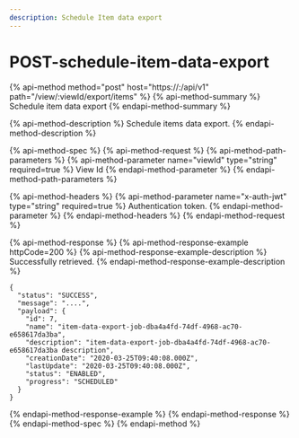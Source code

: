 ```yaml
---
description: Schedule Item data export
---
```


# POST-schedule-item-data-export

{% api-method method="post" host="https://<host>:<port>/api/v1" path="/view/:viewId/export/items" %}
{% api-method-summary %}
Schedule item data export
{% endapi-method-summary %}

{% api-method-description %}
Schedule items data export.
{% endapi-method-description %}

{% api-method-spec %}
{% api-method-request %}
{% api-method-path-parameters %}
{% api-method-parameter name="viewId" type="string" required=true %}
View Id
{% endapi-method-parameter %}
{% endapi-method-path-parameters %}

{% api-method-headers %}
{% api-method-parameter name="x-auth-jwt" type="string" required=true %}
Authentication token.
{% endapi-method-parameter %}
{% endapi-method-headers %}
{% endapi-method-request %}

{% api-method-response %}
{% api-method-response-example httpCode=200 %}
{% api-method-response-example-description %}
Successfully retrieved.
{% endapi-method-response-example-description %}

```
{
  "status": "SUCCESS",
  "message": "....",
  "payload": {
    "id": 7,
    "name": "item-data-export-job-dba4a4fd-74df-4968-ac70-e658617da3ba",
    "description": "item-data-export-job-dba4a4fd-74df-4968-ac70-e658617da3ba description",
    "creationDate": "2020-03-25T09:40:08.000Z",
    "lastUpdate": "2020-03-25T09:40:08.000Z",
    "status": "ENABLED",
    "progress": "SCHEDULED"
  }
}
```
{% endapi-method-response-example %}
{% endapi-method-response %}
{% endapi-method-spec %}
{% endapi-method %}




